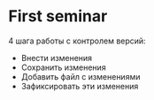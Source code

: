 # First seminar

4 шага работы с контролем версий: 
* Внести изменения
* Сохранить изменения
* Добавить файл с изменениями 
* Зафиксировать эти изменения
